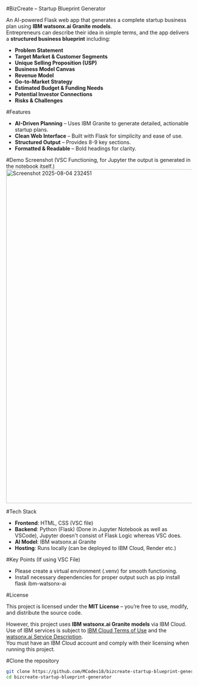 #BizCreate – Startup Blueprint Generator

An AI-powered Flask web app that generates a complete startup business plan using **IBM watsonx.ai Granite models**.  
Entrepreneurs can describe their idea in simple terms, and the app delivers a **structured business blueprint** including:

- **Problem Statement**
- **Target Market & Customer Segments**
- **Unique Selling Proposition (USP)**
- **Business Model Canvas**
- **Revenue Model**
- **Go-to-Market Strategy**
- **Estimated Budget & Funding Needs**
- **Potential Investor Connections**
- **Risks & Challenges**

#Features
- **AI-Driven Planning** – Uses IBM Granite to generate detailed, actionable startup plans.
- **Clean Web Interface** – Built with Flask for simplicity and ease of use.
- **Structured Output** – Provides 8-9 key sections.
- **Formatted & Readable** – Bold headings for clarity.

#Demo Screenshot (VSC Functioning, for Jupyter the output is generated in the notebook itself.)
<img width="1896" height="904" alt="Screenshot 2025-08-04 232451" src="https://github.com/user-attachments/assets/6b5e90ce-bc40-4267-9cd8-48f3d1185aee" />

#Tech Stack
- **Frontend**: HTML, CSS (VSC file)
- **Backend**: Python (Flask) (Done in Jupyter Notebook as well as VSCode), Jupyter doesn't consist of Flask Logic whereas VSC does.
- **AI Model**: IBM watsonx.ai Granite
- **Hosting**: Runs locally (can be deployed to IBM Cloud, Render etc.)

#Key Points (If using VSC File)
- Please create a virtual environment (.venv) for smooth functioning.
- Install necessary dependencies for proper output such as pip install flask ibm-watsonx-ai

#License

This project is licensed under the **MIT License** – you’re free to use, modify, and distribute the source code.

However, this project uses **IBM watsonx.ai Granite models** via IBM Cloud.  
Use of IBM services is subject to [IBM Cloud Terms of Use](https://www.ibm.com/cloud/terms) and the  
[watsonx.ai Service Description](https://www.ibm.com/support/customer/csol/terms/?id=i126-9967&lc=en).  
You must have an IBM Cloud account and comply with their licensing when running this project.

#Clone the repository
```bash
git clone https://github.com/MCodes18/bizcreate-startup-blueprint-generator.git
cd bizcreate-startup-blueprint-generator
